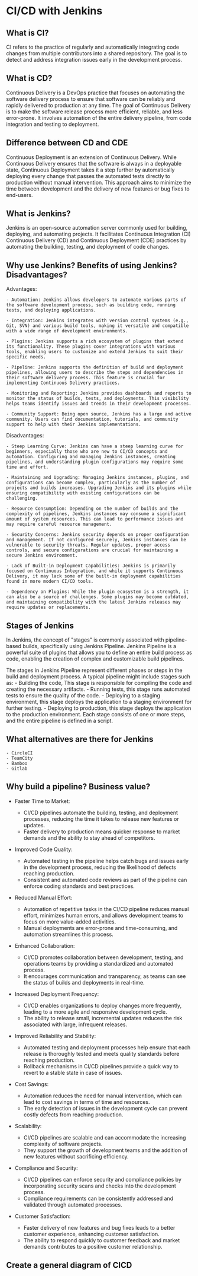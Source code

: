 # CI/CD with Jenkins
## What is CI?
CI refers to the practice of regularly and automatically integrating code changes from multiple contributors into a shared repository. The goal is to detect and address integration issues early in the development process.

## What is CD?
Continuous Delivery is a DevOps practice that focuses on automating the software delivery process to ensure that software can be reliably and rapidly delivered to production at any time. The goal of Continuous Delivery is to make the software release process more efficient, reliable, and less error-prone. It involves automation of the entire delivery pipeline, from code integration and testing to deployment.

## Difference between CD and CDE
Continuous Deployment is an extension of Continuous Delivery. While Continuous Delivery ensures that the software is always in a deployable state, Continuous Deployment takes it a step further by automatically deploying every change that passes the automated tests directly to production without manual intervention. This approach aims to minimize the time between development and the delivery of new features or bug fixes to end-users.

## What is Jenkins?
Jenkins is an open-source automation server commonly used for building, deploying, and automating projects. It facilitates Continuous Integration (CI) Continuous Delivery (CD) and Continuous Deployment (CDE) practices by automating the building, testing, and deployment of code changes.

## Why use Jenkins? Benefits of using Jenkins? Disadvantages?<br>
Advantages:

    - Automation: Jenkins allows developers to automate various parts of the software development process, such as building code, running tests, and deploying applications.

    - Integration: Jenkins integrates with version control systems (e.g., Git, SVN) and various build tools, making it versatile and compatible with a wide range of development environments.

    - Plugins: Jenkins supports a rich ecosystem of plugins that extend its functionality. These plugins cover integrations with various tools, enabling users to customize and extend Jenkins to suit their specific needs.

    - Pipeline: Jenkins supports the definition of build and deployment pipelines, allowing users to describe the steps and dependencies in their software delivery process. This feature is crucial for implementing Continuous Delivery practices.

    - Monitoring and Reporting: Jenkins provides dashboards and reports to monitor the status of builds, tests, and deployments. This visibility helps teams identify issues and trends in their development processes.

    - Community Support: Being open source, Jenkins has a large and active community. Users can find documentation, tutorials, and community support to help with their Jenkins implementations.

Disadvantages:

    - Steep Learning Curve: Jenkins can have a steep learning curve for beginners, especially those who are new to CI/CD concepts and automation. Configuring and managing Jenkins instances, creating pipelines, and understanding plugin configurations may require some time and effort.

    - Maintaining and Upgrading: Managing Jenkins instances, plugins, and configurations can become complex, particularly as the number of projects and builds increases. Upgrading Jenkins and its plugins while ensuring compatibility with existing configurations can be challenging.

    - Resource Consumption: Depending on the number of builds and the complexity of pipelines, Jenkins instances may consume a significant amount of system resources. This can lead to performance issues and may require careful resource management.

    - Security Concerns: Jenkins security depends on proper configuration and management. If not configured securely, Jenkins instances can be vulnerable to security threats. Regular updates, proper access controls, and secure configurations are crucial for maintaining a secure Jenkins environment.

    - Lack of Built-in Deployment Capabilities: Jenkins is primarily focused on Continuous Integration, and while it supports Continuous Delivery, it may lack some of the built-in deployment capabilities found in more modern CI/CD tools.

    - Dependency on Plugins: While the plugin ecosystem is a strength, it can also be a source of challenges. Some plugins may become outdated, and maintaining compatibility with the latest Jenkins releases may require updates or replacements.


## Stages of Jenkins
In Jenkins, the concept of "stages" is commonly associated with pipeline-based builds, specifically using Jenkins Pipeline. Jenkins Pipeline is a powerful suite of plugins that allows you to define an entire build process as code, enabling the creation of complex and customizable build pipelines.

The stages in Jenkins Pipeline represent different phases or steps in the build and deployment process. A typical pipeline might include stages such as:
    - Building the code, This stage is responsible for compiling the code and creating the necessary artifacts.
    - Running tests, this stage runs automated tests to ensure the quality of the code.
    - Deploying to a staging environment, this stage deploys the application to a staging environment for further testing.
    - Deploying to production, this stage deploys the application to the production environment.
Each stage consists of one or more steps, and the entire pipeline is defined in a script.

## What alternatives are there for Jenkins
    - CircleCI
    - TeamCity
    - Bamboo
    - Gitlab

## Why build a pipeline? Business value?
- Faster Time to Market:
    - CI/CD pipelines automate the building, testing, and deployment processes, reducing the time it takes to release new features or updates.
    - Faster delivery to production means quicker response to market demands and the ability to stay ahead of competitors.

- Improved Code Quality:
    - Automated testing in the pipeline helps catch bugs and issues early in the development process, reducing the likelihood of defects reaching production.
    - Consistent and automated code reviews as part of the pipeline can enforce coding standards and best practices.

- Reduced Manual Effort:
    - Automation of repetitive tasks in the CI/CD pipeline reduces manual effort, minimizes human errors, and allows development teams to focus on more value-added activities.
    - Manual deployments are error-prone and time-consuming, and automation streamlines this process.

- Enhanced Collaboration:
    - CI/CD promotes collaboration between development, testing, and operations teams by providing a standardized and automated process.
    - It encourages communication and transparency, as teams can see the status of builds and deployments in real-time.

- Increased Deployment Frequency:
    - CI/CD enables organizations to deploy changes more frequently, leading to a more agile and responsive development cycle.
    - The ability to release small, incremental updates reduces the risk associated with large, infrequent releases.

- Improved Reliability and Stability:
    - Automated testing and deployment processes help ensure that each release is thoroughly tested and meets quality standards before reaching production.
    - Rollback mechanisms in CI/CD pipelines provide a quick way to revert to a stable state in case of issues.

- Cost Savings:
    - Automation reduces the need for manual intervention, which can lead to cost savings in terms of time and resources.
    - The early detection of issues in the development cycle can prevent costly defects from reaching production.

- Scalability:
    - CI/CD pipelines are scalable and can accommodate the increasing complexity of software projects.
    - They support the growth of development teams and the addition of new features without sacrificing efficiency.

- Compliance and Security:
    - CI/CD pipelines can enforce security and compliance policies by incorporating security scans and checks into the development process.
    - Compliance requirements can be consistently addressed and validated through automated processes.

- Customer Satisfaction:
    - Faster delivery of new features and bug fixes leads to a better customer experience, enhancing customer satisfaction.
    - The ability to respond quickly to customer feedback and market demands contributes to a positive customer relationship.

## Create a general diagram of CICD